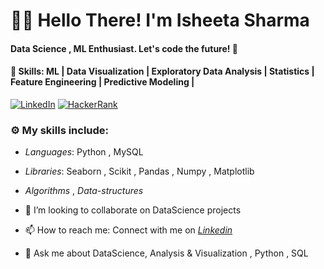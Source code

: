 # 👩‍💻 Hello There! I'm Isheeta Sharma
#### Data Science , ML Enthusiast. Let's code the future! 🚀
#### 🌱 Skills: ML | Data Visualization | Exploratory Data Analysis | Statistics | Feature Engineering | Predictive Modeling |

 [![LinkedIn](https://img.shields.io/static/v1.svg?label=LinkedIn&message=@IsheetaSharma&logo=linkedin&style=flat&color=blue)](https://www.linkedin.com/in/isheetasharma26/)
 [![HackerRank](https://img.shields.io/static/v1.svg?label=HackerRank&message=@IsheetaSharma&logo=HackerRank&style=flat&color=green)](https://www.hackerrank.com/profile/26ishita)

### :gear: My skills include:

- *Languages*: Python , MySQL

- *Libraries*: Seaborn , Scikit , Pandas , Numpy , Matplotlib

- *Algorithms* , *Data-structures*
    
- 👯 I’m looking to collaborate on DataScience projects
- 📫 How to reach me: Connect with me on *[Linkedin](https://www.linkedin.com/in/isheetasharma26/)*  
- 💬 Ask me about DataScience, Analysis & Visualization , Python , SQL
  
